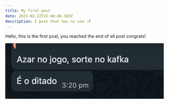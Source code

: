 ```yaml
---
title: My first post
date: 2023-02-22T22:46:46.363Z
description: I post that has no use :P
---
```

Hello, this is the first post, you reached the end of all post congrats!

![](screen-shot-2022-12-09-at-15.21.10.png)